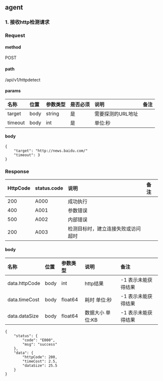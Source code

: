 ## agent

### 1. 接收http检测请求

### Request

#### method
POST

#### path
/api/v1/httpdetect

#### params

| 名称      |位置|参数类型|是否必须| 说明         |备注|
|:--------|:---|:---|:---|:-----------|:---|
| target  |body|string|是| 需要探测的URL地址 ||
| timeout  |body|int|是| 单位:秒       ||

#### body
```
{
	"target": "http://news.baidu.com/"
	"timeout": 3
}
```

### Response
| HttpCode | status.code | 说明        |备注|
|:---------|:------------|:----------|:---|
| 200      | A000        | 成功执行      || 
| 400      | A001        | 参数错误      || 
| 500      | A002        | 内部错误      || 
| 200      | A003        | 检测目标时，建立连接失败或访问超时      || 
#### body
| 名称      |位置|参数类型| 说明         | 备注               |
|:--------|:---|:---|:---|:-----------------|
| data.httpCode |body|int| http结果 | -1 表示未能获得结果      |
| data.timeCost |body|float64| 耗时 单位:秒|  -1 表示未能获得结果 |
| data.dataSize |body|float64| 数据大小 单位:KB |    -1 表示未能获得结果        |

```
{
	"status": {
		"code": "E000",
		"msg": "success"
	},
	"data": {
		"httpCode": 200,
		"timeCost": 2.5,
		"dataSize": 25.5
	}
}
```